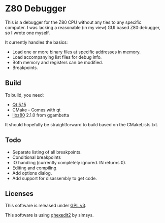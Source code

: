 # Z80 Debugger

This is a debugger for the Z80 CPU without any ties to any specific computer.
I was lacking a reasonable (in my view) GUI based Z80 debugger, so I wrote one myself.

It currently handles the basics:

* Load one or more binary files at specific addresses in memory.
* Load accompanying list files for debug info.
* Both memory and registers can be modified.
* Breakpoints.

## Build

To build, you need:

* [Qt 5.15](https://www.qt.io/)
* CMake - Comes with qt
* [libz80](https://github.com/ggambetta/libz80) 2.1.0 from ggambetta

It should hopefully be straightforward to build based on the CMakeLists.txt.

## Todo
* Separate listing of all breakpoints.
* Conditional breakpoints
* IO handling (currently completely ignored. IN returns 0).
* Editing and compiling.
* Add options dialog.
* Add support for disassembly to get code.

## Licenses
This software is released under [GPL v3](license.md).

This software is using [qhexedit2](https://github.com/Simsys/qhexedit2) by simsys.

